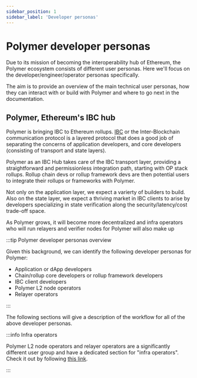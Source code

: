 ```yaml
---
sidebar_position: 1
sidebar_label: 'Developer personas'
---
```


# Polymer developer personas

Due to its mission of becoming the interoperability hub of Ethereum, the Polymer ecosystem consists of different user personas. Here we'll focus on the developer/engineer/operator personas specifically.

The aim is to provide an overview of the main technical user personas, how they can interact with or build with Polymer and where to go next in the documentation.

## Polymer, Ethereum's IBC hub

Polymer is bringing IBC to Ethereum rollups. [IBC](../../learn/concepts/ibc/ibc.md) or the Inter-Blockchain communication protocol is a layered protocol that does a good job of separating the concerns of application developers, and core developers (consisting of transport and state layers).

Polymer as an IBC Hub takes care of the IBC transport layer, providing a straightforward and permissionless integration path, starting with OP stack rollups. Rollup chain devs or rollup framework devs are then potential users to integrate their rollups or frameworks with Polymer.

Not only on the application layer, we expect a varierty of builders to build. Also on the state layer, we expect a thriving market in IBC clients to arise by developers specializing in state verification along the security/latency/cost trade-off space.

As Polymer grows, it will become more decentralized and infra operators who will run relayers and verifier nodes for Polymer will also make up 

:::tip Polymer developer personas overview

Given this background, we can identify the following developer personas for Polymer:

- Application or dApp developers
- Chain/rollup core developers or rollup framework developers
- IBC client developers
- Polymer L2 node operators
- Relayer operators

:::

The following sections will give a description of the workflow for all of the above developer personas.

:::info Infra operators

Polymer L2 node operators and relayer operators are a significantly different user group and have a dedicated section for "infra operators". Check it out by following [this link](../../run-infra/index.md).

:::

